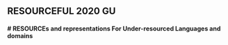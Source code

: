 ## RESOURCEFUL 2020 GU 
#### # RESOURCEs and representations For Under-resourced Languages and domains 

